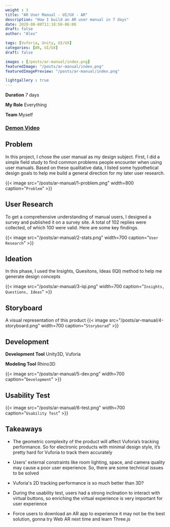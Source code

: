 ```yaml
---
weight : 3
title: "AR User Manual - UI/UX - AR"
description: "How I build an AR user manual in 7 days"
date: 2020-08-08T11:18:50-06:00
draft: false
author: "Alex"

tags: [Vuforia, Unity, UI/UX]
categories: [AR, UI/UX]
draft: false 

images : [/posts/ar-manual/index.png]
featuredImage: "/posts/ar-manual/index.png"
featuredImagePreview: "/posts/ar-manual/index.png"

lightgallery : true
---
```


<!--more-->
**Duration** 7 days

**My Role** Everything

**Team** Myself
### [Demon Video](https://www.youtube.com/watch?v=OSb187lFrDY&ab_channel=JilieZeng )

## Problem 

In this project, I chose the user manual as my design subject. First, I did a simple field study to find common problems people encounter when using user manuals. Based on these qualitative data, I listed some hypothetical design goals to help me build a general direction for my later user research.

{{< image src="/posts/ar-manual/1-problem.png" width=800 caption="`Problem`" >}}

## User Research

To get a comprehensive understanding of manual users, I designed a survey and published it on a survey site. A total of 102 replies were collected, of which 100 were valid. Here are some key findings.

{{< image src="/posts/ar-manual/2-stats.png" width=700 caption="`User Research`" >}}

## Ideation

In this phase, I used the Insights, Quesitons, Ideas (IQI) method to help me generate design concepts 

{{< image src="/posts/ar-manual/3-iqi.png" width=700 caption="`Insights, Questions, Ideas`" >}}

## Storyboard
A visual representation of this product
{{< image src="/posts/ar-manual/4-storyboard.png" width=700 caption="`Storyborad`" >}}

## Development

**Development Tool** Unity3D, Vuforia  

**Modeling Tool** Rhino3D

{{< image src="/posts/ar-manual/5-dev.png" width=700 caption="`Development`" >}}


## Usability Test

{{< image src="/posts/ar-manual/6-test.png" width=700 caption="`Usability Test`" >}}

## Takeaways

* The geometric complexity of the product will affect Vuforia’s tracking performance. So for electronic products with minimal design style, it’s pretty hard for Vuforia to track them accurately

* Users' external constraints like room lighting, space, and camera quality may cause a poor user experience. So, there are some technical issues to be solved
  
* Vuforia's 2D tracking performance is so much better than 3D?

* During the usability test, users had a strong inclination to interact with virtual buttons, so enriching the virtual experience is very important for user experience

* Force users to download an AR app to experience it may not be the best solution, gonna try Web AR next time and learn Three.js